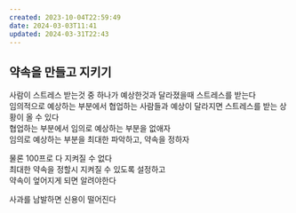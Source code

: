 ```yaml
---
created: 2023-10-04T22:59:49
date: 2024-03-03T11:41
updated: 2024-03-31T22:43
---
```

## 약속을 만들고 지키기

사람이 스트레스 받는것 중 하나가 예상한것과 달라졌을때 스트레스를 받는다  
임의적으로 예상하는 부분에서 협업하는 사람들과 예상이 달라지면 스트레스를 받는 상황이 올 수 있다  
협업하는 부분에서 임의로 예상하는 부분을 없애자  
임의로 예상하는 부분을 최대한 파악하고, 약속을 정하자

물론 100프로 다 지켜질 수 없다  
최대한 약속을 정할시 지켜질 수 있도록 설정하고  
약속이 엎어지게 되면 알려야한다

사과를 남발하면 신용이 떨어진다